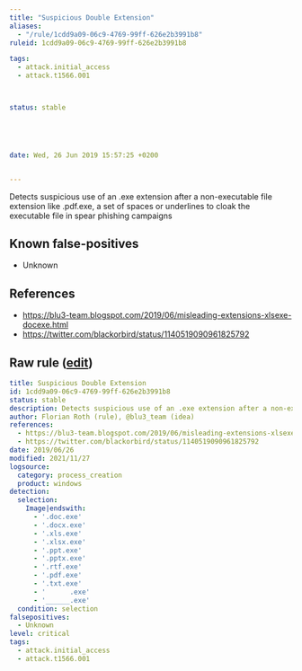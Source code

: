```yaml
---
title: "Suspicious Double Extension"
aliases:
  - "/rule/1cdd9a09-06c9-4769-99ff-626e2b3991b8"
ruleid: 1cdd9a09-06c9-4769-99ff-626e2b3991b8

tags:
  - attack.initial_access
  - attack.t1566.001



status: stable





date: Wed, 26 Jun 2019 15:57:25 +0200


---
```


Detects suspicious use of an .exe extension after a non-executable file extension like .pdf.exe, a set of spaces or underlines to cloak the executable file in spear phishing campaigns

<!--more-->


## Known false-positives

* Unknown



## References

* https://blu3-team.blogspot.com/2019/06/misleading-extensions-xlsexe-docexe.html
* https://twitter.com/blackorbird/status/1140519090961825792


## Raw rule ([edit](https://github.com/SigmaHQ/sigma/edit/master/rules/windows/process_creation/proc_creation_win_susp_double_extension.yml))
```yaml
title: Suspicious Double Extension
id: 1cdd9a09-06c9-4769-99ff-626e2b3991b8
status: stable
description: Detects suspicious use of an .exe extension after a non-executable file extension like .pdf.exe, a set of spaces or underlines to cloak the executable file in spear phishing campaigns
author: Florian Roth (rule), @blu3_team (idea)
references:
  - https://blu3-team.blogspot.com/2019/06/misleading-extensions-xlsexe-docexe.html
  - https://twitter.com/blackorbird/status/1140519090961825792
date: 2019/06/26
modified: 2021/11/27
logsource:
  category: process_creation
  product: windows
detection:
  selection:
    Image|endswith:
      - '.doc.exe'
      - '.docx.exe'
      - '.xls.exe'
      - '.xlsx.exe'
      - '.ppt.exe'
      - '.pptx.exe'
      - '.rtf.exe'
      - '.pdf.exe'
      - '.txt.exe'
      - '      .exe'
      - '______.exe'
  condition: selection
falsepositives:
  - Unknown
level: critical
tags:
  - attack.initial_access
  - attack.t1566.001

```
